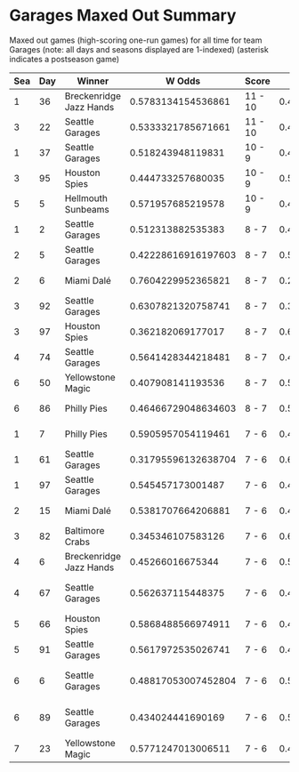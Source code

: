# Garages Maxed Out Summary



Maxed out games (high-scoring one-run games) for all time for team Garages (note: all days and seasons displayed are 1-indexed) (asterisk indicates a postseason game)


| Sea | Day | Winner | W Odds | Score | L Odds | Loser | 
| ------ |------ |------ |------ |------ |------ |------ |
| 1 | 36 | Breckenridge Jazz Hands | 0.5783134154536861 | 11 - 10 | 0.421686584546313 | Seattle Garages | 
| 3 | 22 | Seattle Garages | 0.5333321785671661 | 11 - 10 | 0.46666782143283303 | Hades Tigers | 
| 1 | 37 | Seattle Garages | 0.518243948119831 | 10 - 9 | 0.481756051880168 | Miami Dalé | 
| 3 | 95 | Houston Spies | 0.444733257680035 | 10 - 9 | 0.5552667423199641 | Seattle Garages | 
| 5 | 5 | Hellmouth Sunbeams | 0.571957685219578 | 10 - 9 | 0.42804231478042104 | Seattle Garages | 
| 1 | 2 | Seattle Garages | 0.512313882535383 | 8 - 7 | 0.48768611746461604 | Miami Dalé | 
| 2 | 5 | Seattle Garages | 0.42228616916197603 | 8 - 7 | 0.5777138308380231 | Miami Dalé | 
| 2 | 6 | Miami Dalé | 0.7604229952365821 | 8 - 7 | 0.239577004763417 | Seattle Garages | 
| 3 | 92 | Seattle Garages | 0.6307821320758741 | 8 - 7 | 0.36921786792412603 | Baltimore Crabs | 
| 3 | 97 | Houston Spies | 0.362182069177017 | 8 - 7 | 0.6378179308229821 | Seattle Garages | 
| 4 | 74 | Seattle Garages | 0.5641428344218481 | 8 - 7 | 0.435857165578151 | Philly Pies | 
| 6 | 50 | Yellowstone Magic | 0.407908141193536 | 8 - 7 | 0.5920918588064631 | Seattle Garages | 
| 6 | 86 | Philly Pies | 0.46466729048634603 | 8 - 7 | 0.5353327095136541 | Seattle Garages | 
| 1 | 7 | Philly Pies | 0.5905957054119461 | 7 - 6 | 0.40940429458805305 | Seattle Garages | 
| 1 | 61 | Seattle Garages | 0.31795596132638704 | 7 - 6 | 0.6820440386736121 | Philly Pies | 
| 1 | 97 | Seattle Garages | 0.545457173001487 | 7 - 6 | 0.45454282699851206 | Miami Dalé | 
| 2 | 15 | Miami Dalé | 0.5381707664206881 | 7 - 6 | 0.46182923357931205 | Seattle Garages | 
| 3 | 82 | Baltimore Crabs | 0.345346107583126 | 7 - 6 | 0.654653892416873 | Seattle Garages | 
| 4 | 6 | Breckenridge Jazz Hands | 0.45266016675344 | 7 - 6 | 0.547339833246559 | Seattle Garages | 
| 4 | 67 | Seattle Garages | 0.562637115448375 | 7 - 6 | 0.43736288455162403 | Mexico City Wild Wings | 
| 5 | 66 | Houston Spies | 0.5868488566974911 | 7 - 6 | 0.413151143302508 | Seattle Garages | 
| 5 | 91 | Seattle Garages | 0.5617972535026741 | 7 - 6 | 0.43820274649732505 | Houston Spies | 
| 6 | 6 | Seattle Garages | 0.48817053007452804 | 7 - 6 | 0.5118294699254711 | Mexico City Wild Wings | 
| 6 | 89 | Seattle Garages | 0.434024441690169 | 7 - 6 | 0.56597555830983 | Mexico City Wild Wings | 
| 7 | 23 | Yellowstone Magic | 0.5771247013006511 | 7 - 6 | 0.42287529869934803 | Seattle Garages | 


